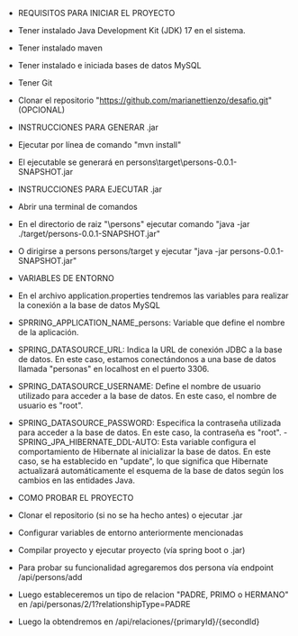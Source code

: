 
- REQUISITOS PARA INICIAR EL PROYECTO
- Tener instalado Java Development Kit (JDK) 17 en el sistema.
- Tener instalado maven
- Tener instalado e iniciada bases de datos MySQL
- Tener Git
- Clonar el repositorio "https://github.com/marianettienzo/desafio.git" (OPCIONAL)

- INSTRUCCIONES PARA GENERAR .jar
- Ejecutar por línea de comando "mvn install"
- El ejecutable se generará en persons\target\persons-0.0.1-SNAPSHOT.jar

- INSTRUCCIONES PARA EJECUTAR .jar
- Abrir una terminal de comandos
- En el directorio de raiz "\persons" ejecutar comando "java -jar ./target/persons-0.0.1-SNAPSHOT.jar"
- O dirigirse a persons persons/target y ejecutar "java -jar persons-0.0.1-SNAPSHOT.jar"

- VARIABLES DE ENTORNO
- En el archivo application.properties tendremos las variables para realizar la conexión a la base de datos MySQL
- SPRRING_APPLICATION_NAME_persons:
 Variable que define el nombre de la aplicación.
- SPRING_DATASOURCE_URL:
 Indica la URL de conexión JDBC a la base de datos. En este caso, estamos conectándonos a una base de datos llamada "personas" en localhost en el puerto 3306.
- SPRING_DATASOURCE_USERNAME:
 Define el nombre de usuario utilizado para acceder a la base de datos. En este caso, el nombre de usuario es "root".
- SPRING_DATASOURCE_PASSWORD:
 Especifica la contraseña utilizada para acceder a la base de datos. En este caso, la contraseña es "root".
-SPRING_JPA_HIBERNATE_DDL-AUTO:
Esta variable configura el comportamiento de Hibernate al inicializar la base de datos. En este caso, se ha establecido en "update", lo que significa que Hibernate actualizará automáticamente el esquema de la base de datos según los cambios en las entidades Java.

- COMO PROBAR EL PROYECTO
- Clonar el repositorio (si no se ha hecho antes) o ejecutar .jar
- Configurar variables de entorno anteriormente mencionadas
- Compilar proyecto y ejecutar proyecto (vía spring boot o .jar)
- Para probar su funcionalidad agregaremos dos persona vía endpoint /api/persons/add
- Luego estableceremos un tipo de relacion "PADRE, PRIMO o HERMANO" en /api/personas/2/1?relationshipType=PADRE
- Luego la obtendremos en /api/relaciones/{primaryId}/{secondId}